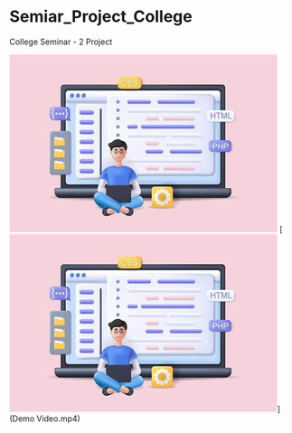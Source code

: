 # Semiar_Project_College
 College Seminar - 2 Project

![Image Description](OIP.jpeg)
[![Video Description](OIP.jpeg)](Demo Video.mp4)